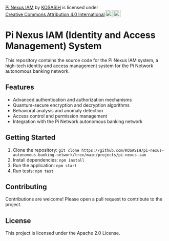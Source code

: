 <p xmlns:cc="http://creativecommons.org/ns#" xmlns:dct="http://purl.org/dc/terms/"><a property="dct:title" rel="cc:attributionURL" href="https://github.com/KOSASIH/pi-nexus-autonomous-banking-network/tree/main/projects/pi-nexus-iam">Pi Nexus IAM</a> by <a rel="cc:attributionURL dct:creator" property="cc:attributionName" href="https://www.linkedin.com/in/kosasih-81b46b5a">KOSASIH</a> is licensed under <a href="https://creativecommons.org/licenses/by/4.0/?ref=chooser-v1" target="_blank" rel="license noopener noreferrer" style="display:inline-block;">Creative Commons Attribution 4.0 International<img style="height:22px!important;margin-left:3px;vertical-align:text-bottom;" src="https://mirrors.creativecommons.org/presskit/icons/cc.svg?ref=chooser-v1" alt=""><img style="height:22px!important;margin-left:3px;vertical-align:text-bottom;" src="https://mirrors.creativecommons.org/presskit/icons/by.svg?ref=chooser-v1" alt=""></a></p>

# Pi Nexus IAM (Identity and Access Management) System

This repository contains the source code for the Pi Nexus IAM system, a high-tech identity and access management system for the Pi Network autonomous banking network.

## Features

* Advanced authentication and authorization mechanisms
* Quantum-secure encryption and decryption algorithms
* Behavioral analysis and anomaly detection
* Access control and permission management
* Integration with the Pi Network autonomous banking network

## Getting Started

1. Clone the repository: `git clone https://github.com/KOSASIH/pi-nexus-autonomous-banking-network/tree/main/projects/pi-nexus-iam`
2. Install dependencies: `npm install`
3. Run the application: `npm start`
4. Run tests: `npm test`

## Contributing

Contributions are welcome! Please open a pull request to contribute to the project.

## License

This project is licensed under the Apache 2.0 License.
